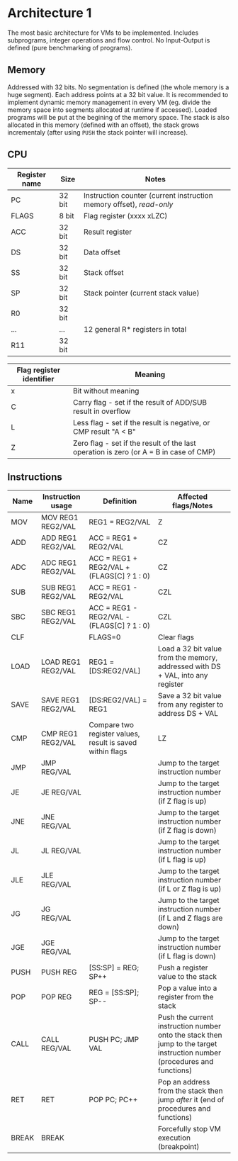 # Architecture 1
The most basic architecture for VMs to be implemented. Includes subprograms, integer operations and flow control. No Input-Output is defined (pure benchmarking of programs).

## Memory
Addressed with 32 bits. No segmentation is defined (the whole memory is a huge segment). Each address points at a 32 bit value. It is recommended to implement dynamic memory management in every VM (eg. divide the memory space into segments allocated at runtime if accessed). Loaded programs will be put at the begining of the memory space. The stack is also allocated in this memory (defined with an offset), the stack grows incrementaly (after using `PUSH` the stack pointer will increase).

## CPU
Register name | Size | Notes
---- | ---- | ----
PC | 32 bit | Instruction counter (current instruction memory offset), *read-only*
FLAGS | 8 bit | Flag register (xxxx xLZC)
ACC | 32 bit | Result register
DS | 32 bit | Data offset
SS | 32 bit | Stack offset
SP | 32 bit | Stack pointer (current stack value)
R0 | 32 bit
... | ... | 12 general R* registers in total
R11 | 32 bit

Flag register identifier | Meaning
---- | ----
x | Bit without meaning
C | Carry flag - set if the result of ADD/SUB result in overflow
L | Less flag - set if the result is negative, or CMP result "A < B"
Z | Zero flag - set if the result of the last operation is zero (or A = B in case of CMP)


## Instructions
Name | Instruction usage | Definition | Affected flags/Notes
---- | ---- | ---- | ----
MOV | MOV REG1 REG2/VAL | REG1 = REG2/VAL | Z
ADD | ADD REG1 REG2/VAL | ACC = REG1 + REG2/VAL | CZ
ADC | ADC REG1 REG2/VAL | ACC = REG1 + REG2/VAL + (FLAGS[C] ? 1 : 0) | CZ
SUB | SUB REG1 REG2/VAL | ACC = REG1 - REG2/VAL | CZL
SBC | SBC REG1 REG2/VAL | ACC = REG1 - REG2/VAL - (FLAGS[C] ? 1 : 0) | CZL
CLF | | FLAGS=0 | Clear flags
LOAD | LOAD REG1 REG2/VAL | REG1 = [DS:REG2/VAL] | Load a 32 bit value from the memory, addressed with DS + VAL, into any register
SAVE | SAVE REG1 REG2/VAL | [DS:REG2/VAL] = REG1 | Save a 32 bit value from any register to address DS + VAL
CMP | CMP REG1 REG2/VAL | Compare two register values, result is saved within flags | LZ
JMP | JMP REG/VAL | | Jump to the target instruction number
JE | JE REG/VAL | | Jump to the target instruction number (if Z flag is up)
JNE | JNE REG/VAL | | Jump to the target instruction number (if Z flag is down)
JL | JL REG/VAL | | Jump to the target instruction number (if L flag is up)
JLE | JLE REG/VAL | | Jump to the target instruction number (if L or Z flag is up)
JG | JG REG/VAL | | Jump to the target instruction number (if L and Z flags are down)
JGE | JGE REG/VAL | | Jump to the target instruction number (if L flag is down)
PUSH | PUSH REG | [SS:SP] = REG; SP++ | Push a register value to the stack
POP | POP REG | REG = [SS:SP]; SP-- | Pop a value into a register from the stack
CALL | CALL REG/VAL | PUSH PC; JMP VAL | Push the current instruction number onto the stack then jump to the target instruction number (procedures and functions)
RET | RET | POP PC; PC++ | Pop an address from the stack then jump *after* it (end of procedures and functions)
BREAK | BREAK | | Forcefully stop VM execution (breakpoint)